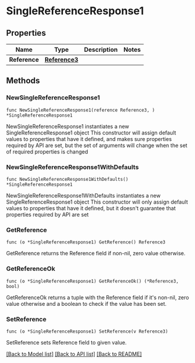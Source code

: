 # SingleReferenceResponse1

## Properties

Name | Type | Description | Notes
------------ | ------------- | ------------- | -------------
**Reference** | [**Reference3**](Reference3.md) |  | 

## Methods

### NewSingleReferenceResponse1

`func NewSingleReferenceResponse1(reference Reference3, ) *SingleReferenceResponse1`

NewSingleReferenceResponse1 instantiates a new SingleReferenceResponse1 object
This constructor will assign default values to properties that have it defined,
and makes sure properties required by API are set, but the set of arguments
will change when the set of required properties is changed

### NewSingleReferenceResponse1WithDefaults

`func NewSingleReferenceResponse1WithDefaults() *SingleReferenceResponse1`

NewSingleReferenceResponse1WithDefaults instantiates a new SingleReferenceResponse1 object
This constructor will only assign default values to properties that have it defined,
but it doesn't guarantee that properties required by API are set

### GetReference

`func (o *SingleReferenceResponse1) GetReference() Reference3`

GetReference returns the Reference field if non-nil, zero value otherwise.

### GetReferenceOk

`func (o *SingleReferenceResponse1) GetReferenceOk() (*Reference3, bool)`

GetReferenceOk returns a tuple with the Reference field if it's non-nil, zero value otherwise
and a boolean to check if the value has been set.

### SetReference

`func (o *SingleReferenceResponse1) SetReference(v Reference3)`

SetReference sets Reference field to given value.



[[Back to Model list]](../README.md#documentation-for-models) [[Back to API list]](../README.md#documentation-for-api-endpoints) [[Back to README]](../README.md)


